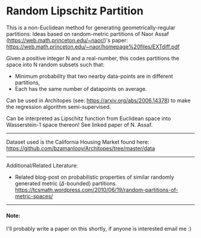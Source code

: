 # Random Lipschitz Partition

This is a non-Euclidean method for generating geometrically-regular partitions:
Ideas based on random-metric partitions of Naor Assaf (https://web.math.princeton.edu/~naor/)'s paper:
https://web.math.princeton.edu/~naor/homepage%20files/EXTdiff.pdf


Given a positive integer N and a real-number, this codes partitions the space into N random subsets such that:

 - Minimum probability that two nearby data-points are in different partitions,
 - Each has the same number of datapoints on average.
 
Can be used in Architopes (see: https://arxiv.org/abs/2006.14378) to make the regression algorithm semi-supervised.  

Can be interpreted as Lipschitz function from Euclidean space into Wasserstein-1 space thereon!  See linked paper of N. Assaf.


---------------------------------
Dataset used is the California Housing Market found here:
https://github.com/bzamanlooy/Architopes/tree/master/data


--------------------------------
Additional/Related Literature:

- Related blog-post on probabilistic properties of similar randomly generated metric ($\Delta$-bounded) partitions.  
https://tcsmath.wordpress.com/2010/06/19/random-partitions-of-metric-spaces/



------
#### Note:
I'll probably write a paper on this shortly, if anyone is interested email me :)
